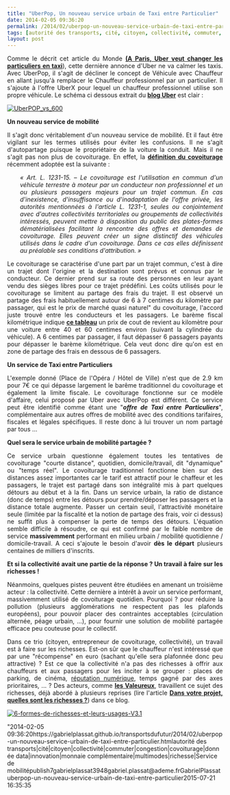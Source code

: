 ```yaml
---
title: "UberPop, Un nouveau service urbain de Taxi entre Particulier"
date: 2014-02-05 09:36:20
permalink: /2014/02/uberpop-un-nouveau-service-urbain-de-taxi-entre-particulier.html
tags: [autorité des transports, cité, citoyen, collectivité, commuter, congestion, covoiturage, donnée data, innovation, monnaie complémentaire, multimodes, richesse, Service de mobilité]
layout: post
---
```


<p style="text-align: justify">Comme le décrit cet article du Monde <a href="http://www.lemonde.fr/economie/article/2014/02/04/a-paris-uber-veut-changer-les-particuliers-en-taxis_4359694_3234.html" target="_blank"><strong>(A Paris, Uber veut changer les particuliers en taxi</strong></a>), cette dernière annonce d'Uber ne va calmer les taxis. Avec UberPop, il s'agit de décliner le concept de Véhicule avec Chauffeur en allant jusqu'à remplacer le Chauffeur professionnel par un particulier. Il s'ajoute à l'offre UberX pour lequel un chauffeur professionnel utilise son propre véhicule. Le schéma ci dessous extrait du <a href="http://blog.uber.com/uberPOP-covoiturage-urbain" target="_blank"><strong>blog Uber</strong></a> est clair : </p> <p style="text-align: justify"><a class="asset-img-link" href="https://gabrielplassat.github.io/transportsdufutur/wp-content/uploads/sites/6/old/6a0120a66d2ad4970b01a3fcb4eab7970b-pi.png"><img alt="UberPOP_vs_600" class="asset  asset-image at-xid-6a0120a66d2ad4970b01a3fcb4eab7970b img-responsive" src="/wp-content/uploads/sites/6/old/6a0120a66d2ad4970b01a3fcb4eab7970b-500wi.png" style="margin-left: auto;margin-right: auto" title="UberPOP_vs_600" /></a></p> <p style="text-align: justify"><strong>Un nouveau service de mobilité</strong></p> <p style="text-align: justify">Il s'agit donc véritablement d'un nouveau service de mobilité. Et il faut être vigilant sur les termes utilisés pour éviter les confusions. Il ne s'agit d'autopartage puisque le propriétaire de la voiture la conduit. Mais il ne s'agit pas non plus de covoiturage. En effet, la <a href="http://www.feduco.org/le-senat-adopte-une-definition-legale-du-covoiturage/" target="_blank"><strong>définition du covoiturage</strong></a> récemment adoptée est la suivante :</p>  <!--more-->  <p style="text-align: justify;padding-left: 30px"><em>« Art. L. 1231-15. – Le covoiturage est l'utilisation en commun d'un véhicule terrestre à moteur par un conducteur non professionnel et un ou plusieurs passagers majeurs pour un trajet commun. En cas d'inexistence, d'insuffisance ou d'inadaptation de l'offre privée, les autorités mentionnées à l'article L. 1231-1, seules ou conjointement avec d'autres collectivités territoriales ou groupements de collectivités intéressés, peuvent mettre à disposition du public des plates-formes dématérialisées facilitant la rencontre des offres et demandes de covoiturage. Elles peuvent créer un signe distinctif des véhicules utilisés dans le cadre d'un covoiturage. Dans ce cas elles définissent au préalable ses conditions d'attribution. »</em></p> <p style="text-align: justify">Le covoiturage se caractérise d'une part par un trajet commun, c'est à dire un trajet dont l'origine et la destination sont prévus et connus par le conducteur. Ce dernier prend sur sa route des personnes en leur ayant vendu des sièges libres pour ce trajet prédéfini. Les coûts utilisés pour le covoiturage se limitent au partage des frais du trajet. Il est observé un partage des frais habituellement autour de 6 à 7 centimes du kilomètre par passager, qui est le prix de marché quasi naturel" du covoiturage, l'accord juste trouvé entre les conducteurs et les passagers. Le barème fiscal kilométrique indique <a href="https://gabrielplassat.github.io/transportsdufutur/wp-content/uploads/sites/6/2014/02/baremekm.pdf" target="_blank"><strong>ce tableau</strong></a> un prix de cout de revient au kilomètre pour une voiture entre 40 et 60 centimes environ (suivant la cylindrée du véhicule). A 6 centimes par passager, il faut dépasser 6 passagers payants pour dépasser le barème kilométrique. Cela veut donc dire qu'on est en zone de partage des frais en dessous de 6 passagers.</p> <p style="text-align: justify"><strong>Un service de Taxi entre Particuliers</strong></p> <p style="text-align: justify">L'exemple donné (Place de l'Opéra / Hôtel de Ville) n'est que de 2.9 km pour 7€ ce qui dépasse largement le barême traditionnel du covoiturage et également la limite fiscale. Le covoiturage fonctionne sur ce modèle d'affaire, celui proposé par Uber avec UberPop est différent. Ce service peut être identifié comme étant une "<strong><em>offre de Taxi entre Particuliers</em></strong>", complémentaire aux autres offres de mobilité avec des conditions tarifaires, fiscales et légales spécifiques. Il reste donc à lui trouver un nom partagé par tous ...</p> <p style="text-align: justify"><strong>Quel sera le service urbain de mobilité partagée ?</strong></p> <p style="text-align: justify">Ce service urbain questionne également toutes les tentatives de covoiturage "courte distance", quotidien, domicile/travail, dit "dynamique" ou "temps réel". Le covoiturage traditionnel fonctionne bien sur des distances assez importantes car le tarif est attractif pour le chaffeur et les passagers, le trajet est partagé dans son intégralité mis à part quelques détours au début et à la fin. Dans un service urbain, la ratio de distance (donc de temps) entre les détours pour prendre/déposer les passagers et la distance totale augmente. Passer un certain seuil, l'attractivité monétaire seule (limitée par la fiscalité et la notion de partage des frais, voir ci dessus) ne suffit plus à compenser la perte de temps des détours. L'équation semble difficile à résoudre, ce qui est confirmé par le faible nombre de service <strong>massivemment</strong> performant en milieu urbain / mobilité quotidienne / domicile-travail. A ceci s'ajoute le besoin d'avoir <strong>dès le départ</strong> plusieurs centaines de milliers d'inscrits.</p> <p style="text-align: justify"><strong>Et si la collectivité avait une partie de la réponse ? Un travail à faire sur les richesses !</strong></p> <p style="text-align: justify">Néanmoins, quelques pistes peuvent être étudiées en amenant un troisième acteur : la collectivité. Cette dernière a intérêt à avoir un service performant, massivemment utilisé de covoiturage quotidien. Pourquoi ? pour réduire la pollution (plusieurs agglomérations ne respectent pas les plafonds européens), pour pouvoir placer des contraintes acceptables (circulation alternée, péage urbain, ...), pour fournir une solution de mobilité partagée efficace peu couteuse pour le collectif.</p> <p style="text-align: justify">Dans ce trio (citoyen, entrepreneur de covoiturage, collectivité), un travail est à faire sur les richesses. Est-on sûr que le chauffeur n'est intéressé que par une "récompense" en euro (sachant qu'elle sera plafonnée donc peu attractive) ? Est ce que la collectivité n'a pas des richesses à offrir aux chauffeurs et aux passagers pour les inciter à se grouper : places de parking, de cinéma, <a href="https://gabrielplassat.github.io/transportsdufutur/2013/04/votre-reputation-numerique-sera-votre-monnaie-et-la-base-de-votre-implication-altruiste.html" target="_blank">réputation numérique</a>, temps gagné par des axes prioritaires, ... ? Des acteurs, comme <a href="http://www.valeureux.org/blog/ressources/de-valeureux/6-formes-de-richesses/" target="_blank"><strong>les Valeureux</strong></a>, travaillent ce sujet des richesses, déjà abordé à plusieurs reprises (lire l'article <a href="https://gabrielplassat.github.io/transportsdufutur/2013/05/quelles-sont-vos-vraies-richesses-.html" target="_blank"><strong>Dans votre projet, quelles sont les richesses ?</strong></a>) dans ce blog.</p> <p style="text-align: justify"><a class="asset-img-link" href="https://gabrielplassat.github.io/transportsdufutur/wp-content/uploads/sites/6/old/6a0120a66d2ad4970b01a511647f05970c-pi.png"><img alt="6-formes-de-richesses-et-leurs-usages-V3.1" class="asset  asset-image at-xid-6a0120a66d2ad4970b01a511647f05970c img-responsive" src="/wp-content/uploads/sites/6/old/6a0120a66d2ad4970b01a511647f05970c-500wi.png" style="margin-left: automargin-right: auto" title="6-formes-de-richesses-et-leurs-usages-V3.1" /></a></p>"2014-02-05 09:36:20https://gabrielplassat.github.io/transportsdufutur/2014/02/uberpop-un-nouveau-service-urbain-de-taxi-entre-particulier.htmlautorité des transports|cité|citoyen|collectivité|commuter|congestion|covoiturage|donnée data|innovation|monnaie complémentaire|multimodes|richesse|Service de mobilitépublish7gabrielplassat3948gabriel.plassat@ademe.frGabrielPlassatuberpop-un-nouveau-service-urbain-de-taxi-entre-particulier2015-07-21 16:35:35
